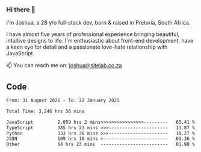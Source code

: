 ### Hi there 👋

I'm Joshua, a 28 y/o full-stack dev, born & raised in Pretoria, South Africa. 

I have almost five years of professional experience bringing beautiful, intuitive designs to life. I'm enthusiastic about front-end development, have a keen eye for detail and a passionate love-hate relationship with JavaScript.

📫 You can reach me on: joshua@sitelab.co.za

## **Code**

<!--START_SECTION:waka-->

```txt
From: 31 August 2021 - To: 22 January 2025

Total Time: 3,246 hrs 56 mins

JavaScript         2,059 hrs 2 mins>>>>>>>>>>>>>>>>---------   63.41 %
TypeScript         385 hrs 23 mins >>>----------------------   11.87 %
Python             333 hrs 36 mins >>>----------------------   10.27 %
JSON               109 hrs 10 mins >------------------------   03.36 %
Other              64 hrs 23 mins  -------------------------   01.98 %
```

<!--END_SECTION:waka-->
